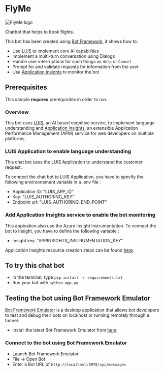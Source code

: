 # FlyMe

![FlyMe logo](https://user.oc-static.com/upload/2019/10/24/15719199766568_Capture%20d%E2%80%99e%CC%81cran%202019-10-24%20a%CC%80%2014.14.41.png)

Chatbot that helps to book flights.

This bot has been created using [Bot Framework](https://dev.botframework.com), it shows how to:

- Use [LUIS](https://www.luis.ai) to implement core AI capabilities
- Implement a multi-turn conversation using Dialogs
- Handle user interruptions for such things as `Help` or `Cancel`
- Prompt for and validate requests for information from the user
- Use [Application Insights](https://docs.microsoft.com/azure/azure-monitor/app/cloudservices) to monitor the bot

## Prerequisites

This sample **requires** prerequisites in order to run.

### Overview

This bot uses [LUIS](https://www.luis.ai), an AI based cognitive service, to implement language understanding
and [Application Insights](https://docs.microsoft.com/azure/azure-monitor/app/cloudservices), an extensible Application Performance Management (APM) service for web developers on multiple platforms.

### LUIS Application to enable language understanding

This chat bot uses the LUIS Application to understand the customer request.

To connect the chat bot to LUIS Application, you have to specify the following environnement variable in a .env file :

- Application ID: "LUIS_APP_ID"
- Key: "LUIS_AUTHORING_KEY"
- Endpoint url: "LUIS_AUTHORING_END_POINT"

### Add Application Insights service to enable the bot monitoring

This appication also use the Azure Insight Instrumentation. To connect the bot to Insight, you have to define the following variable :

- Insight key: "APPINSIGHTS_INSTRUMENTATION_KEY"

Application Insights resource creation steps can be found [here](https://docs.microsoft.com/azure/azure-monitor/app/create-new-resource).

## To try this chat bot

- In the terminal, type `pip install -r requirements.txt`
- Run your bot with `python app.py`

## Testing the bot using Bot Framework Emulator

[Bot Framework Emulator](https://github.com/microsoft/botframework-emulator) is a desktop application that allows bot developers to test and debug their bots on localhost or running remotely through a tunnel.

- Install the latest Bot Framework Emulator from [here](https://github.com/Microsoft/BotFramework-Emulator/releases)

### Connect to the bot using Bot Framework Emulator

- Launch Bot Framework Emulator
- File -> Open Bot
- Enter a Bot URL of `http://localhost:3978/api/messages`

